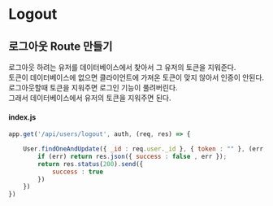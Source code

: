 # Logout

## 로그아웃 Route 만들기

로그아웃 하려는 유저를 데이터베이스에서 찾아서 그 유저의 토큰을 지워준다. <br>
토큰이 데이터베이스에 없으면 클라이언트에 가져온 토큰이 맞지 않아서 인증이 안된다. <br>
로그아웃할때 토큰을 지워주면 로그인 기능이 풀려버린다. <br>
그래서 데이터베이스에서 유저의 토큰을 지워주면 된다. 

#### index.js
```js
app.get('/api/users/logout', auth, (req, res) => {

    User.findOneAndUpdate({ _id : req.user._id }, { token : "" }, (err, user) => {
        if (err) return res.json({ success : false , err });
        return res.status(200).send({
            success : true
        })
    })
})

````
